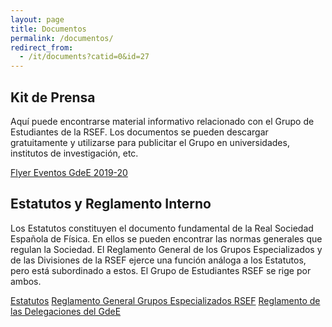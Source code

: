 ```yaml
---
layout: page
title: Documentos
permalink: /documentos/
redirect_from:
  - /it/documents?catid=0&id=27
---
```


## Kit de Prensa

Aquí puede encontrarse material informativo relacionado con el Grupo de Estudiantes de la RSEF. Los documentos se pueden descargar gratuitamente y utilizarse para publicitar el Grupo en universidades, institutos de investigación, etc.

<div class="collection">
  <a href="https://drive.google.com/file/d/1BJgCyQ7jiVLi8juj2ArERhF__sN3cziv/view?usp=sharing"  class="collection-item">Flyer Eventos GdeE 2019-20</a>
</div>

## Estatutos y Reglamento Interno

Los Estatutos constituyen el documento fundamental de la Real Sociedad Española de Física. En ellos se pueden encontrar las normas generales que regulan la Sociedad. El Reglamento General de los Grupos Especializados y de las Divisiones de la RSEF ejerce una función análoga a los Estatutos, pero está subordinado a estos. El Grupo de Estudiantes RSEF se rige por ambos.

<div class="collection">
  <a href="http://rsef.es/images/Fisica/2018ESTATUTOSRSEF_JGO4-V-2018.pdf"  class="collection-item">Estatutos</a>
  <a href="http://rsef.es/images/Fisica/ReglamentoGralGEsDiv.pdf"  class="collection-item">Reglamento General Grupos Especializados RSEF</a>  
  <a href="https://drive.google.com/file/d/1OGBXq-Osl458eIn0ClnywWqxC8JwQy5Z/view?usp=sharing"  class="collection-item">Reglamento de las Delegaciones del GdeE</a>

<!--  <a href="https://drive.google.com/open?id=0ByP8eMO0MEyVbTlYaFZRdUNXaHc" class="collection-item">Acta Fundacional</a> -->
</div>

<!-- ## Registro de reuniones

<!-- {% include actas.html actas=site.data.actas %}

<!--
## Material promocional

Aquí puedes encontrar material promocional e informativo relativo a Estudiantes RSEF. Estos documentos pueden ser descargados libremente y se pueden utilizar para publicitar el Grupo en universidades, centros de investigación, etc.

<div class="collection">
  <a href="" class="collection-item">Volante</a>
  <a href="" class="collection-item">Banner</a>
  <a href="" class="collection-item">Prospecto infrmativo</a>
</div>
Si produjeras cualquier otro material con fines publicitarios, envíanoslo a <a href="mailto:estudiantes@rsef.es">este email</a> y lo añadiremos a lista de recursos disponibles. ¡Gracias!
-->
